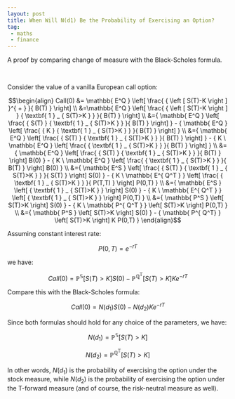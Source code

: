 ```yaml
---
layout: post
title: When Will N(d1) Be the Probability of Exercising an Option?
tag:
 - maths
 - finance
---
```


A proof by comparing change of measure with the Black-Scholes formula.

<br />

Consider the value of a vanilla European call option:

$$\begin{align}
Call(0) &= \mathbb{ E^Q } \left[ \frac{ { \left [ S(T)-K \right ] }^{ + } }{ B(T) } \right] \\
 &=\mathbb{ E^Q } \left[ \frac{ { \left [ S(T)-K \right ] } { \textbf{ 1 } _ { S(T)>K } } }{ B(T) } \right] \\
 &={ \mathbb{ E^Q } \left[ \frac{ { S(T) } { \textbf{ 1 } _ { S(T)>K } } }{ B(T) } \right] } - { \mathbb{ E^Q } \left[ \frac{ {  K  } { \textbf{ 1 } _ { S(T)>K } } }{ B(T) } \right] } \\
 &={ \mathbb{ E^Q } \left[ \frac{ { S(T) } { \textbf{ 1 } _ { S(T)>K } } }{ B(T) } \right] } - { K \ \mathbb{ E^Q } \left[ \frac{ { \textbf{ 1 } _ { S(T)>K } } }{ B(T) } \right] } \\
 &={ \mathbb{ E^Q } \left[ \frac{ { S(T) } { \textbf{ 1 } _ { S(T)>K } } }{ B(T) } \right] B(0) } - { K \ \mathbb{ E^Q } \left[ \frac{ { \textbf{ 1 } _ { S(T)>K } } }{ B(T) } \right] B(0) } \\
 &={ \mathbb{ E^S } \left[ \frac{ { S(T) } { \textbf{ 1 } _ { S(T)>K } } }{ S(T) } \right] S(0) } - { K \ \mathbb{ E^{ Q^T } } \left[ \frac{ { \textbf{ 1 } _ { S(T)>K } } }{ P(T,T) } \right] P(0,T) } \\
 &={ \mathbb{ E^S } \left[ { \textbf{ 1 } _ { S(T)>K } } \right] S(0) } - { K \ \mathbb{ E^{ Q^T } } \left[ { \textbf{ 1 } _ { S(T)>K } } \right] P(0,T) } \\
 &={ \mathbb{ P^S } \left[ S(T)>K \right] S(0) } - { K \ \mathbb{ P^{ Q^T } } \left[ S(T)>K \right] P(0,T) } \\
 &={ \mathbb{ P^S } \left[ S(T)>K \right] S(0) } - { \mathbb{ P^{ Q^T} } \left[ S(T)>K \right] K P(0,T) }
\end{align}$$

Assuming constant interest rate:

$$ P(0,T)=e^{ -rT } $$

we have:

$$ Call(0)={ \mathbb{ P^S } \left[ S(T)>K \right] S(0) } - { \mathbb{ P^{ Q^T } } \left[ S(T)>K \right] K e^{ -rT } } $$

Compare this with the Black-Scholes formula:

$$ Call(0)={ N(d_1)S(0) }-{ N(d_2)K e^{ -rT } } $$

Since both formulas should hold for any choice of the parameters, we have:

$$ N(d_1)=\mathbb{ P^S } \left[ S(T)>K \right] $$

$$ N(d_2)=\mathbb{ P^ { Q^T } } \left[ S(T)>K \right] $$

In other words, $N(d_1)$ is the probability of exercising the option under the stock measure, while $N(d_2)$ is the probability of exercising the option under the T-forward measure (and of course, the risk-neutral measure as well).
